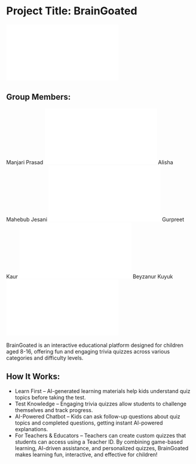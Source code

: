 # Project Title: BrainGoated
![Link to the project proposal report](ProjectProposalReport_Group11.pdf)

## Group Members: 
Manjari Prasad ![Link to Manjari's AI usage declaration form](docs/M0_AI_Declaration_Manjari_Prasad_Seeja_301587588.pdf)
Alisha Mahebub Jesani ![Link to Alisha's AI usage declaration form](docs/M0_AI_Disclosure_Alisha_Mahebub_Jesani_301591998.pdf)
Gurpreet Kaur ![Link to Gurpreet's AI usage declaration form](docs/M0_AI_Disclosure_Gupreet_Kaur_301575453.pdf)
Beyzanur Kuyuk  ![Link to Beyzanur's AI usage declaration form](docs/M0_AI_Declaration_Beyzanur_Kuyuk_301591586.pdf)


BrainGoated is an interactive educational platform designed for children aged 8-16, offering fun and engaging trivia quizzes across various categories and difficulty levels.
## How It Works:
- Learn First – AI-generated learning materials help kids understand quiz topics before taking the test.
- Test Knowledge – Engaging trivia quizzes allow students to challenge themselves and track progress.
- AI-Powered Chatbot – Kids can ask follow-up questions about quiz topics and completed questions, getting instant AI-powered explanations.
- For Teachers & Educators – Teachers can create custom quizzes that students can access using a Teacher ID.
By combining game-based learning, AI-driven assistance, and personalized quizzes, BrainGoated makes learning fun, interactive, and effective for children! 
